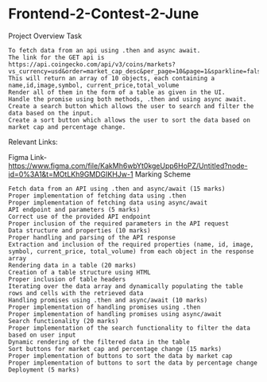 # Frontend-2-Contest-2-June
Project Overview
Task

    To fetch data from an api using .then and async await.
    The link for the GET api is https://api.coingecko.com/api/v3/coins/markets?vs_currency=usd&order=market_cap_desc&per_page=10&page=1&sparkline=false
    This will return an array of 10 objects, each containing a name,id,image,symbol, current_price,total_volume
    Render all of them in the form of a table as given in the UI.
    Handle the promise using both methods, .then and using async await.
    Create a search button which allows the user to search and filter the data based on the input.
    Create a sort button which allows the user to sort the data based on market cap and percentage change.

Relevant Links:

Figma Link- https://www.figma.com/file/KakMh6wbYt0kgeUpp6HoPZ/Untitled?node-id=0%3A1&t=MOtLKh9GMDGIKHJw-1
Marking Scheme

    Fetch data from an API using .then and async/await (15 marks)
    Proper implementation of fetching data using .then
    Proper implementation of fetching data using async/await
    API endpoint and parameters (5 marks)
    Correct use of the provided API endpoint
    Proper inclusion of the required parameters in the API request
    Data structure and properties (10 marks)
    Proper handling and parsing of the API response
    Extraction and inclusion of the required properties (name, id, image, symbol, current_price, total_volume) from each object in the response array
    Rendering data in a table (20 marks)
    Creation of a table structure using HTML
    Proper inclusion of table headers
    Iterating over the data array and dynamically populating the table rows and cells with the retrieved data
    Handling promises using .then and async/await (10 marks)
    Proper implementation of handling promises using .then
    Proper implementation of handling promises using async/await
    Search functionality (20 marks)
    Proper implementation of the search functionality to filter the data based on user input
    Dynamic rendering of the filtered data in the table
    Sort buttons for market cap and percentage change (15 marks)
    Proper implementation of buttons to sort the data by market cap
    Proper implementation of buttons to sort the data by percentage change
    Deployment (5 marks)
